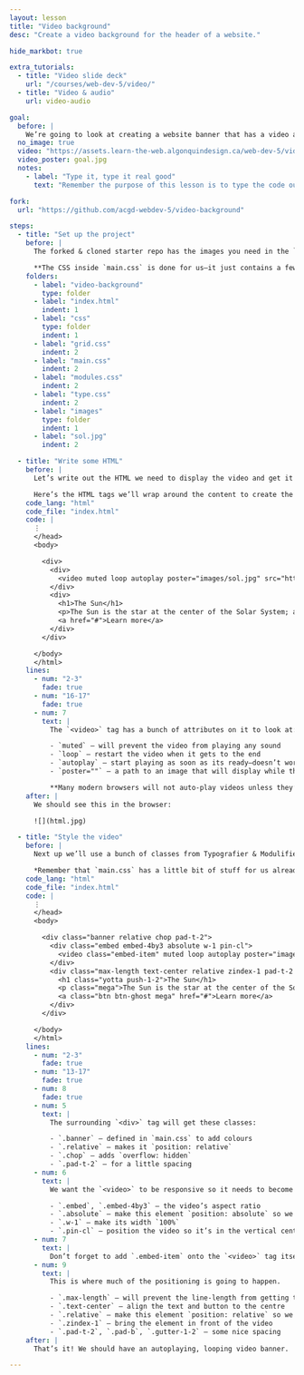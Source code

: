 ```yaml
---
layout: lesson
title: "Video background"
desc: "Create a video background for the header of a website."

hide_markbot: true

extra_tutorials:
  - title: "Video slide deck"
    url: "/courses/web-dev-5/video/"
  - title: "Video & audio"
    url: video-audio

goal:
  before: |
    We’re going to look at creating a website banner that has a video as the background behind the text.
  no_image: true
  video: "https://assets.learn-the-web.algonquindesign.ca/web-dev-5/video-background/goal.mp4"
  video_poster: goal.jpg
  notes:
    - label: "Type it, type it real good"
      text: "Remember the purpose of this lesson is to type the code out yourself—build up that muscle memory in your fingers!"

fork:
  url: "https://github.com/acgd-webdev-5/video-background"

steps:
  - title: "Set up the project"
    before: |
      The forked & cloned starter repo has the images you need in the `images` folder and the content inside `index.html` that we’ll just wrap some tags around.

      **The CSS inside `main.css` is done for us—it just contains a few colours, and fonts—nothing too complex.**
    folders:
      - label: "video-background"
        type: folder
      - label: "index.html"
        indent: 1
      - label: "css"
        type: folder
        indent: 1
      - label: "grid.css"
        indent: 2
      - label: "main.css"
        indent: 2
      - label: "modules.css"
        indent: 2
      - label: "type.css"
        indent: 2
      - label: "images"
        type: folder
        indent: 1
      - label: "sol.jpg"
        indent: 2

  - title: "Write some HTML"
    before: |
      Let’s write out the HTML we need to display the video and get it to play properly.

      Here’s the HTML tags we’ll wrap around the content to create the design we’re looking for.
    code_lang: "html"
    code_file: "index.html"
    code: |
      ⋮
      </head>
      <body>

        <div>
          <div>
            <video muted loop autoplay poster="images/sol.jpg" src="https://assets.learn-the-web.algonquindesign.ca/web-dev-5/magnetic-connections.mp4"></video>
          </div>
          <div>
            <h1>The Sun</h1>
            <p>The Sun is the star at the center of the Solar System; a nearly perfect sphere of hot plasma, with internal convective motion that generates a magnetic field via a dynamo process.</p>
            <a href="#">Learn more</a>
          </div>
        </div>

      </body>
      </html>
    lines:
      - num: "2-3"
        fade: true
      - num: "16-17"
        fade: true
      - num: 7
        text: |
          The `<video>` tag has a bunch of attributes on it to look at:

          - `muted` — will prevent the video from playing any sound
          - `loop` — restart the video when it gets to the end
          - `autoplay` — start playing as soon as its ready—doesn’t work on all devices, especially mobiles
          - `poster=""` — a path to an image that will display while the video is buffering

          **Many modern browsers will not auto-play videos unless they’re set to muted—because auto-playing videos with sound are the absolute worst.**
    after: |
      We should see this in the browser:

      ![](html.jpg)

  - title: "Style the video"
    before: |
      Next up we’ll use a bunch of classes from Typografier & Modulifier to make the video background work properly.

      *Remember that `main.css` has a little bit of stuff for us already—specfically a few colours and the `font-family`.*
    code_lang: "html"
    code_file: "index.html"
    code: |
      ⋮
      </head>
      <body>

        <div class="banner relative chop pad-t-2">
          <div class="embed embed-4by3 absolute w-1 pin-cl">
            <video class="embed-item" muted loop autoplay poster="images/sol.jpg" src="https://assets.learn-the-web.algonquindesign.ca/web-dev-5/magnetic-connections.mp4"></video>
          </div>
          <div class="max-length text-center relative zindex-1 pad-t-2 pad-b gutter-1-2">
            <h1 class="yotta push-1-2">The Sun</h1>
            <p class="mega">The Sun is the star at the center of the Solar System; a nearly perfect sphere of hot plasma, with internal convective motion that generates a magnetic field via a dynamo process.</p>
            <a class="btn btn-ghost mega" href="#">Learn more</a>
          </div>
        </div>

      </body>
      </html>
    lines:
      - num: "2-3"
        fade: true
      - num: "13-17"
        fade: true
      - num: 8
        fade: true
      - num: 5
        text: |
          The surrounding `<div>` tag will get these classes:

          - `.banner` — defined in `main.css` to add colours
          - `.relative` — makes it `position: relative`
          - `.chop` — adds `overflow: hidden`
          - `.pad-t-2` — for a little spacing
      - num: 6
        text: |
          We want the `<video>` to be responsive so it needs to become an embed container. Plus we’ll add a few classes to get it into the centre behind the text.

          - `.embed`, `.embed-4by3` — the video’s aspect ratio
          - `.absolute` — make this element `position: absolute` so we can move it around
          - `.w-1` — make its width `100%`
          - `.pin-cl` — position the video so it’s in the vertical centre of our banner
      - num: 7
        text: |
          Don’t forget to add `.embed-item` onto the `<video>` tag itself
      - num: 9
        text: |
          This is where much of the positioning is going to happen.

          - `.max-length` — will prevent the line-length from getting too long
          - `.text-center` — align the text and button to the centre
          - `.relative` — make this element `position: relative` so we can bring it to the front
          - `.zindex-1` — bring the element in front of the video
          - `.pad-t-2`, `.pad-b`, `.gutter-1-2` — some nice spacing
    after: |
      That’s it! We should have an autoplaying, looping video banner.

---
```

